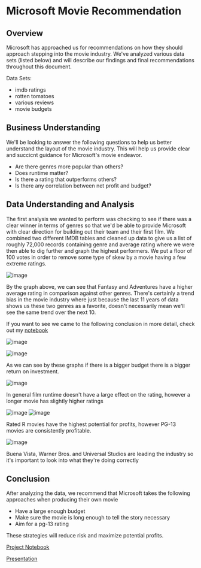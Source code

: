 # Microsoft Movie Recommendation

## Overview

Microsoft has approached us for recommendations on how they should approach stepping into the movie industry. We've analyzed various data sets (listed below) and will describe our findings and final recommendations throughout this document.  

Data Sets:
* imdb ratings
* rotten tomatoes
* various reviews
* movie budgets

## Business Understanding

We'll be looking to answer the following questions to help us better understand the layout of the movie industry. This will help us provide clear and succicnt guidance for Microsoft's movie endeavor. 

* Are there genres more popular than others?
* Does runtime matter?
* Is there a rating that outperforms others?
* Is there any correlation between net profit and budget?

## Data Understanding and Analysis

The first analysis we wanted to perform was checking to see if there was a clear winner in terms of genres so that we'd be able to provide Microsoft with clear direction for building out their team and their first film. We combined two different IMDB tables and cleaned up data to give us a list of roughly 72,000 records containing genre and average rating where we were then able to dig further and graph the highest performers. We put a floor of 100 votes in order to remove some type of skew by a movie having a few extreme ratings. 

![image](https://user-images.githubusercontent.com/73855593/139440379-3f900a3c-86da-48a9-9bef-86a976633ffd.png)

By the graph above, we can see that Fantasy and Adventures have a higher average rating in comparison against other genres. There's certainly a trend bias in the movie industry where just because the last 11 years of data shows us these two genres as a favorite, doesn't necessarily mean we'll see the same trend over the next 10.

If you want to see we came to the following conclusion in more detail, check out my [notebook](https://github.com/meowkaiser/STRONGEST_Project1/blob/main/imbd_title_ratings_basics.ipynb)


![image](https://user-images.githubusercontent.com/73855593/139341591-6f4cdd90-be41-476b-98e9-588b9b62b06b.png)

![image](https://user-images.githubusercontent.com/73855593/139341610-e7c7e95f-a907-46f0-bf4c-b541818b1946.png)

As we can see by these graphs if there is a bigger budget there is a bigger return on investment.

![image](https://user-images.githubusercontent.com/12703065/139083630-f594ab5b-c264-4cdf-ac3b-a34b980478a6.png)

In general film runtime doesn't have a large effect on the rating, however a longer movie has slightly higher ratings

![image](https://user-images.githubusercontent.com/73855593/139341330-c33497b6-b8cb-4b22-b275-def7c3abe60d.png)
![image](https://user-images.githubusercontent.com/73855593/139341375-a3433c9e-fcb3-4437-86cd-d8c5a9a4522c.png)


Rated R movies have the highest potential for profits, however PG-13 movies are consistently profitable.

![image](https://user-images.githubusercontent.com/73855593/139341420-9139e8ea-f667-4a5a-94d4-74e3100259b3.png)

Buena Vista, Warner Bros. and Universal Studios are leading the industry so it's important to look into what they're doing correctly

## Conclusion
After analyzing the data, we recommend that Microsoft takes the following approaches when producing their own movie
* Have a large enough budget
* Make sure the movie is long enough to tell the story necessary
* Aim for a pg-13 rating

These strategies will reduce risk and maximize potential profits.

[Project Notebook](https://github.com/meowkaiser/STRONGEST_Project1/blob/main/Final_notebook.ipynb)

[Presentation](https://docs.google.com/presentation/d/10B_Zq0XGJDtXAyG_2E6W3330rtobWPxK3R64iI1TK6U/)
